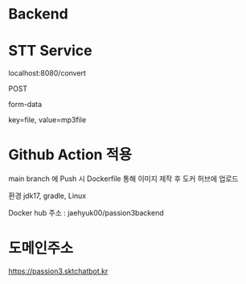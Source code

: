 # Backend

# STT Service

  localhost:8080/convert
  
  POST
  
  form-data
  
  key=file, value=mp3file

# Github Action 적용  

  main branch 에 Push 시 Dockerfile 통해 이미지 제작 후 도커 허브에 업로드
  
  환경 jdk17, gradle, Linux
  
  Docker hub 주소 : jaehyuk00/passion3backend

# 도메인주소

  https://passion3.sktchatbot.kr
